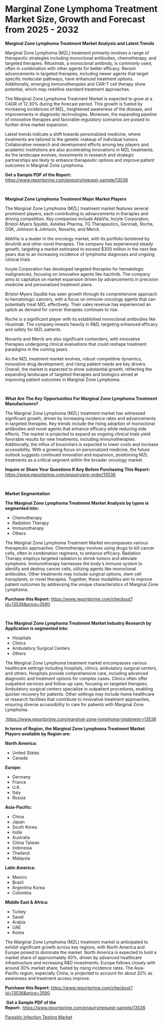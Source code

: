 <p><h1>Marginal Zone Lymphoma Treatment Market Size, Growth and Forecast from 2025 - 2032</h1></p><p><strong>Marginal Zone Lymphoma Treatment Market Analysis and Latest Trends</strong></p>
<p><p>Marginal Zone Lymphoma (MZL) treatment primarily involves a range of therapeutic strategies including monoclonal antibodies, chemotherapy, and targeted therapies. Rituximab, a monoclonal antibody, is commonly used, often in combination with other agents for better efficacy. Recent advancements in targeted therapies, including newer agents that target specific molecular pathways, have enhanced treatment options. Additionally, emerging immunotherapies and CAR-T cell therapy show potential, which may redefine standard treatment approaches.</p><p>The Marginal Zone Lymphoma Treatment Market is expected to grow at a CAGR of 12.30% during the forecast period. This growth is fueled by increasing incidences of MZL, heightened awareness of the disease, and improvements in diagnostic technologies. Moreover, the expanding pipeline of innovative therapies and favorable regulatory scenarios are poised to further drive market expansion. </p><p>Latest trends indicate a shift towards personalized medicine, where treatments are tailored to the genetic makeup of individual tumors. Collaborative research and development efforts among key players and academic institutions are also accelerating innovations in MZL treatments. As the landscape evolves, investments in research and strategic partnerships are likely to enhance therapeutic options and improve patient outcomes in Marginal Zone Lymphoma.</p></p>
<p><strong>Get a Sample PDF of the Report:&nbsp;</strong> <a href="https://www.reportprime.com/enquiry/request-sample/13536?utm_campaign=2840&utm_medium=2&utm_source=Github&utm_content=ia&utm_term=20032025&utm_id=marginal-zone-lymphoma-treatment">https://www.reportprime.com/enquiry/request-sample/13536</a></p>
<p>&nbsp;</p>
<p><strong>Marginal Zone Lymphoma Treatment Major Market Players</strong></p>
<p><p>The Marginal Zone Lymphoma (MZL) treatment market features several prominent players, each contributing to advancements in therapies and driving competition. Key companies include AbbVie, Incyte Corporation, Bristol-Myers Squibb, Astellas Pharma, TG Therapeutics, Genmab, Roche, GSK, Johnson & Johnson, Novartis, and Merck.</p><p>AbbVie is a leader in the oncology market, with its portfolio bolstered by ibrutinib and other novel therapies. The company has experienced steady growth, targeting a market estimated to exceed $300 million in the next few years due to an increasing incidence of lymphoma diagnoses and ongoing clinical trials.</p><p>Incyte Corporation has developed targeted therapies for hematologic malignancies, focusing on innovative agents like itacitinib. The company aims to capitalize on market expansion driven by advancements in precision medicine and personalized treatment plans.</p><p>Bristol-Myers Squibb has seen growth through its comprehensive approach to hematologic cancers, with a focus on immune-oncology agents that can potentially treat MZL effectively. Their sales revenue has experienced an uptick as demand for cancer therapies continues to rise.</p><p>Roche is a significant player with its established monoclonal antibodies like rituximab. The company invests heavily in R&D, targeting enhanced efficacy and safety for MZL patients.</p><p>Novartis and Merck are also significant contenders, with innovative therapies undergoing clinical evaluations that could reshape treatment paradigms in the coming years.</p><p>As the MZL treatment market evolves, robust competitive dynamics, innovative drug development, and rising patient needs are key drivers. Overall, the market is expected to show substantial growth, reflecting the expanding landscape of targeted therapies and biologics aimed at improving patient outcomes in Marginal Zone Lymphoma.</p></p>
<p>&nbsp;</p>
<p><strong>What Are The Key Opportunities For Marginal Zone Lymphoma Treatment Manufacturers?</strong></p>
<p><p>The Marginal Zone Lymphoma (MZL) treatment market has witnessed significant growth, driven by increasing incidence rates and advancements in targeted therapies. Key trends include the rising adoption of monoclonal antibodies and novel agents that enhance efficacy while reducing side effects. The market is projected to expand as ongoing clinical trials yield favorable results for new treatments, including immunotherapies. Additionally, the influx of biosimilars is expected to lower costs and increase accessibility. With a growing focus on personalized medicine, the future outlook suggests continued innovation and expansion, positioning MZL treatments as a critical segment within the broader oncology market.</p></p>
<p><strong>Inquire or Share Your Questions If Any Before Purchasing This Report:</strong> <a href="https://www.reportprime.com/enquiry/pre-order/13536?utm_campaign=2840&utm_medium=2&utm_source=Github&utm_content=ia&utm_term=20032025&utm_id=marginal-zone-lymphoma-treatment">https://www.reportprime.com/enquiry/pre-order/13536</a></p>
<p>&nbsp;</p>
<p><strong>Market Segmentation</strong></p>
<p><strong>The Marginal Zone Lymphoma Treatment Market Analysis by types is segmented into:</strong></p>
<p><ul><li>Chemotherapy</li><li>Radiation Therapy</li><li>Immunotherapy</li><li>Others</li></ul></p>
<p><p>The Marginal Zone Lymphoma Treatment Market encompasses various therapeutic approaches. Chemotherapy involves using drugs to kill cancer cells, often in combination regimens, to enhance efficacy. Radiation Therapy employs targeted radiation to shrink tumors and alleviate symptoms. Immunotherapy harnesses the body's immune system to identify and destroy cancer cells, utilizing agents like monoclonal antibodies. Other treatments may include surgical options, stem cell transplants, or novel therapies. Together, these modalities aim to improve patient outcomes by addressing the unique characteristics of Marginal Zone Lymphoma.</p></p>
<p><strong>Purchase this Report:&nbsp;</strong><a href="https://www.reportprime.com/checkout?id=13536&price=3590&utm_campaign=2840&utm_medium=2&utm_source=Github&utm_content=ia&utm_term=20032025&utm_id=marginal-zone-lymphoma-treatment">https://www.reportprime.com/checkout?id=13536&price=3590</a></p>
<p>&nbsp;</p>
<p><strong>The Marginal Zone Lymphoma Treatment Market Industry Research by Application is segmented into:</strong></p>
<p><ul><li>Hospitals</li><li>Clinics</li><li>Ambulatory Surgical Centers</li><li>Others</li></ul></p>
<p><p>The Marginal Zone Lymphoma treatment market encompasses various healthcare settings including hospitals, clinics, ambulatory surgical centers, and others. Hospitals provide comprehensive care, including advanced diagnostic and treatment options for complex cases. Clinics often offer outpatient services and follow-up care, focusing on targeted therapies. Ambulatory surgical centers specialize in outpatient procedures, enabling quicker recovery for patients. Other settings may include home healthcare or research facilities that contribute to innovative treatment approaches, ensuring diverse accessibility to care for patients with Marginal Zone Lymphoma.</p></p>
<p><a href="https://www.reportprime.com/marginal-zone-lymphoma-treatment-r13536?utm_campaign=2840&utm_medium=2&utm_source=Github&utm_content=ia&utm_term=20032025&utm_id=marginal-zone-lymphoma-treatment">&nbsp;https://www.reportprime.com/marginal-zone-lymphoma-treatment-r13536</a></p>
<p><strong>In terms of Region, the Marginal Zone Lymphoma Treatment Market Players available by Region are:</strong></p>
<p>
    <p> <strong> North America: </strong>
        <ul>
            <li>United States</li>
            <li>Canada</li>
        </ul>
        </p> 
    <p> <strong> Europe: </strong>
        <ul>
            <li>Germany</li>
            <li>France</li>
            <li>U.K.</li>
            <li>Italy</li>
            <li>Russia</li>
        </ul>
        </p> 
    <p> <strong> Asia-Pacific: </strong>
        <ul>
            <li>China</li>
            <li>Japan</li>
            <li>South Korea</li>
            <li>India</li>
            <li>Australia</li>
            <li>China Taiwan</li>
            <li>Indonesia</li>
            <li>Thailand</li>
            <li>Malaysia</li>
        </ul>
        </p> 
    <p> <strong> Latin America: </strong>
        <ul>
            <li>Mexico</li>
            <li>Brazil</li>
            <li>Argentina Korea</li>
            <li>Colombia</li>
        </ul>
        </p> 
    <p> <strong> Middle East & Africa: </strong>
        <ul>
            <li>Turkey</li>
            <li>Saudi</li>
            <li>Arabia</li>
            <li>UAE</li>
            <li>Korea</li>
        </ul>
    </p>
    </p>
<p><p>The Marginal Zone Lymphoma (MZL) treatment market is anticipated to exhibit significant growth across key regions, with North America and Europe poised to dominate the market. North America is expected to hold a market share of approximately 40%, driven by advanced healthcare infrastructure and increasing R&D investments. Europe follows closely with around 30% market share, fueled by rising incidence rates. The Asia-Pacific region, especially China, is projected to account for about 20% as awareness and treatment access improve.</p></p>
<p><strong>Purchase this Report: </strong><a href="https://www.reportprime.com/checkout?id=13536&price=3590&utm_campaign=2840&utm_medium=2&utm_source=Github&utm_content=ia&utm_term=20032025&utm_id=marginal-zone-lymphoma-treatment">https://www.reportprime.com/checkout?id=13536&price=3590</a></p>
<p>&nbsp;<strong>Get a Sample PDF of the Report:&nbsp;&nbsp;</strong><a href="https://www.reportprime.com/enquiry/request-sample/13536?utm_campaign=2840&utm_medium=2&utm_source=Github&utm_content=ia&utm_term=20032025&utm_id=marginal-zone-lymphoma-treatment">https://www.reportprime.com/enquiry/request-sample/13536</a></p>
<p><strong></strong></p>
<p><p><a href="https://github.com/tszkintruca/Market-Research-Report-List-1/blob/main/parasitic-infection-testing-market.md?utm_campaign=2840&utm_medium=2&utm_source=Github&utm_content=ia&utm_term=20032025&utm_id=marginal-zone-lymphoma-treatment">Parasitic Infection Testing Market</a></p></p>